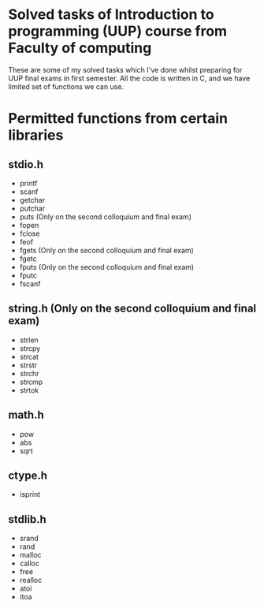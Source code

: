 # Solved tasks of Introduction to programming (UUP) course from Faculty of computing

These are some of my solved tasks which I've done whilst preparing for UUP final exams in first semester. All the code is written in C, and we have limited set of functions we can use.

# Permitted functions from certain libraries

## stdio.h

- printf
- scanf
- getchar
- putchar
- puts (Only on the second colloquium and final exam)
- fopen
- fclose
- feof
- fgets (Only on the second colloquium and final exam)
- fgetc
- fputs (Only on the second colloquium and final exam)
- fputc
- fscanf

## string.h (Only on the second colloquium and final exam)

- strlen
- strcpy
- strcat
- strstr
- strchr
- strcmp
- strtok

## math.h

- pow
- abs
- sqrt

## ctype.h

- isprint

## stdlib.h
- srand
- rand
- malloc
- calloc
- free
- realloc
- atoi
- itoa
